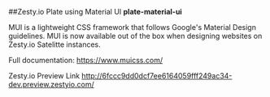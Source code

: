
##Zesty.io Plate using Material UI
**plate-material-ui**

MUI is a lightweight CSS framework that follows Google's Material Design guidelines. MUI is now available out of the box when designing websites on Zesty.io Satelitte instances.

Full documentation: https://www.muicss.com/

Zesty.io Preview Link http://6fccc9dd0dcf7ee6164059fff249ac34-dev.preview.zestyio.com/


